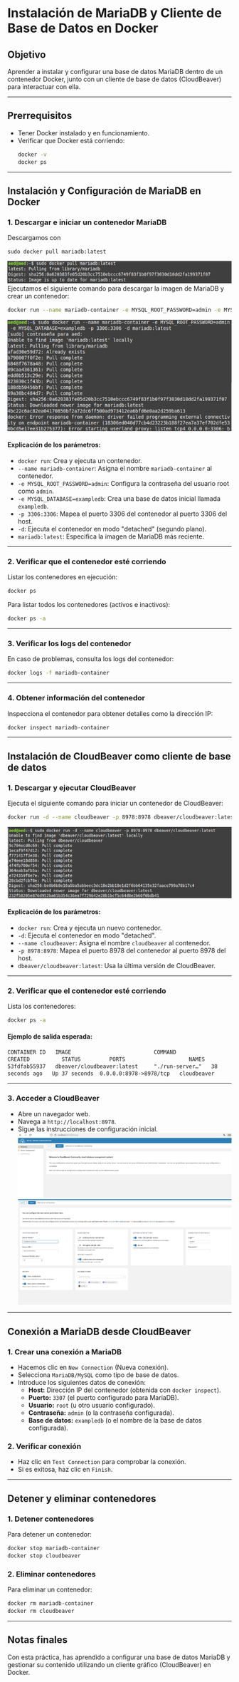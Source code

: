 
# Instalación de MariaDB y Cliente de Base de Datos en Docker

## Objetivo
Aprender a instalar y configurar una base de datos MariaDB dentro de un contenedor Docker, junto con un cliente de base de datos (CloudBeaver) para interactuar con ella.

---

## Prerrequisitos
- Tener Docker instalado y en funcionamiento.
- Verificar que Docker está corriendo:
  ```bash
  docker -v
  docker ps
  ```

---

## Instalación y Configuración de MariaDB en Docker

### 1. Descargar e iniciar un contenedor MariaDB
Descargamos con
```
sudo docker pull mariadb:latest
```
![alt text](image-1.png)
Ejecutamos el siguiente comando para descargar la imagen de MariaDB y crear un contenedor:
```bash
docker run --name mariadb-container -e MYSQL_ROOT_PASSWORD=admin -e MYSQL_DATABASE=exampledb -p 3306:3306 -d mariadb:latest
```
![alt text](image.png)

#### Explicación de los parámetros:
- `docker run`: Crea y ejecuta un contenedor.
- `--name mariadb-container`: Asigna el nombre `mariadb-container` al contenedor.
- `-e MYSQL_ROOT_PASSWORD=admin`: Configura la contraseña del usuario root como `admin`.
- `-e MYSQL_DATABASE=exampledb`: Crea una base de datos inicial llamada `exampledb`.
- `-p 3306:3306`: Mapea el puerto 3306 del contenedor al puerto 3306 del host.
- `-d`: Ejecuta el contenedor en modo "detached" (segundo plano).
- `mariadb:latest`: Especifica la imagen de MariaDB más reciente.

---

### 2. Verificar que el contenedor esté corriendo
Listar los contenedores en ejecución:
```bash
docker ps
```
Para listar todos los contenedores (activos e inactivos):
```bash
docker ps -a
```



---

### 3. Verificar los logs del contenedor
En caso de problemas, consulta los logs del contenedor:
```bash
docker logs -f mariadb-container
```

---

### 4. Obtener información del contenedor
Inspecciona el contenedor para obtener detalles como la dirección IP:
```bash
docker inspect mariadb-container
```

---

## Instalación de CloudBeaver como cliente de base de datos

### 1. Descargar y ejecutar CloudBeaver
Ejecuta el siguiente comando para iniciar un contenedor de CloudBeaver:
```bash
docker run -d --name cloudbeaver -p 8978:8978 dbeaver/cloudbeaver:latest
```
![alt text](image-2.png)

#### Explicación de los parámetros:
- `docker run`: Crea y ejecuta un nuevo contenedor.
- `-d`: Ejecuta el contenedor en modo "detached".
- `--name cloudbeaver`: Asigna el nombre `cloudbeaver` al contenedor.
- `-p 8978:8978`: Mapea el puerto 8978 del contenedor al puerto 8978 del host.
- `dbeaver/cloudbeaver:latest`: Usa la última versión de CloudBeaver.

---

### 2. Verificar que el contenedor esté corriendo
Lista los contenedores:
```bash
docker ps -a
```

#### Ejemplo de salida esperada:
```
CONTAINER ID   IMAGE                          COMMAND           CREATED          STATUS         PORTS                    NAMES
53fdfab55937   dbeaver/cloudbeaver:latest     "./run-server…"   38 seconds ago   Up 37 seconds  0.0.0.0:8978->8978/tcp   cloudbeaver
```

---

### 3. Acceder a CloudBeaver
- Abre un navegador web.
- Navega a `http://localhost:8978`.
- Sigue las instrucciones de configuración inicial.
![alt text](image-3.png)
![alt text](image-4.png)
---

## Conexión a MariaDB desde CloudBeaver

### 1. Crear una conexión a MariaDB
- Hacemos clic en `New Connection` (Nueva conexión).
- Selecciona `MariaDB/MySQL` como tipo de base de datos.
- Introduce los siguientes datos de conexión:
  - **Host:** Dirección IP del contenedor (obtenida con `docker inspect`).
  - **Puerto:** `3307` (el puerto configurado para MariaDB).
  - **Usuario:** `root` (u otro usuario configurado).
  - **Contraseña:** `admin` (o la contraseña configurada).
  - **Base de datos:** `exampledb` (o el nombre de la base de datos configurada).

### 2. Verificar conexión
- Haz clic en `Test Connection` para comprobar la conexión.
- Si es exitosa, haz clic en `Finish`.

---

## Detener y eliminar contenedores

### 1. Detener contenedores
Para detener un contenedor:
```bash
docker stop mariadb-container
docker stop cloudbeaver
```

### 2. Eliminar contenedores
Para eliminar un contenedor:
```bash
docker rm mariadb-container
docker rm cloudbeaver
```

---

## Notas finales
Con esta práctica, has aprendido a configurar una base de datos MariaDB y gestionar su contenido utilizando un cliente gráfico (CloudBeaver) en Docker.